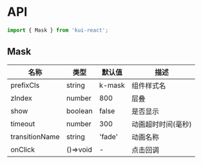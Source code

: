 # API

```jsx
import { Mask } from 'kui-react';
```

## Mask

| 名称           | 类型     | 默认值 | 描述               |
| -------------- | -------- | ------ | ------------------ |
| prefixCls      | string   | k-mask | 组件样式名         |
| zIndex         | number   | 800    | 层叠               |
| show           | boolean  | false  | 是否显示           |
| timeout        | number   | 300    | 动画超时时间(毫秒) |
| transitionName | string   | 'fade' | 动画名称           |
| onClick        | ()=>void | -      | 点击回调           |
